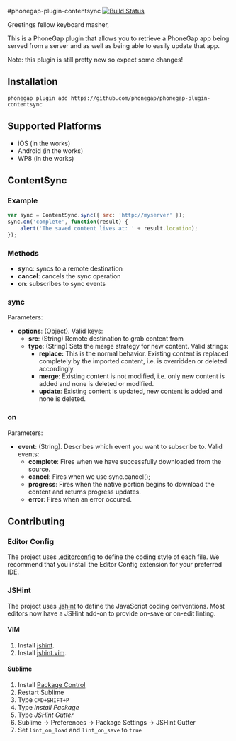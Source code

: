 #phonegap-plugin-contentsync [![Build Status][travis-ci-img]][travis-ci-url]

Greetings fellow keyboard masher,

This is a PhoneGap plugin that allows you to retrieve
a PhoneGap app being served from a server and as well as
being able to easily update that app.

Note: this plugin is still pretty new so expect some changes!

## Installation

`phonegap plugin add https://github.com/phonegap/phonegap-plugin-contentsync`

## Supported Platforms

- iOS (in the works)
- Android (in the works)
- WP8 (in the works)

## ContentSync

### Example

```javascript
var sync = ContentSync.sync({ src: 'http://myserver' });
sync.on('complete', function(result) {
    alert('The saved content lives at: ' + result.location);
});
```

### Methods

- __sync__: syncs to a remote destination
- __cancel__: cancels the sync operation
- __on__: subscribes to sync events

### sync

Parameters:

- __options__: (Object). Valid keys:
    - __src__: (String) Remote destination to grab content from
    - __type__: (String) Sets the merge strategy for new content. Valid strings:
        - __replace:__ This is the normal behavior. Existing content is replaced completely by the imported content, i.e. is overridden or deleted accordingly.
        - __merge__: Existing content is not modified, i.e. only new content is added and none is deleted or modified.
        - __update__: Existing content is updated, new content is added and none is deleted.

### on

Parameters:

- __event__: (String). Describes which event you want to subscribe to. Valid events:
    - __complete__: Fires when we have successfully downloaded from the source.
    - __cancel__: Fires when we use sync.cancel();
    - __progress__: Fires when the native portion begins to download the content and returns progress updates.
    - __error__: Fires when an error occured.

## Contributing

### Editor Config

The project uses [.editorconfig](http://editorconfig.org/) to define the coding
style of each file. We recommend that you install the Editor Config extension
for your preferred IDE.

### JSHint

The project uses [.jshint](http://jshint.com/docs) to define the JavaScript
coding conventions. Most editors now have a JSHint add-on to provide on-save
or on-edit linting.

#### VIM

1. Install [jshint](https://www.npmjs.com/package/jshint).
1. Install [jshint.vim](https://github.com/wookiehangover/jshint.vim).

#### Sublime

1. Install [Package Control](https://packagecontrol.io/installation)
1. Restart Sublime
1. Type `CMD+SHIFT+P`
1. Type _Install Package_
1. Type _JSHint Gutter_
1. Sublime -> Preferences -> Package Settings -> JSHint Gutter
1. Set `lint_on_load` and `lint_on_save` to `true`

[travis-ci-img]: https://travis-ci.org/phonegap/phonegap-plugin-contentsync.png?branch=master
[travis-ci-url]: http://travis-ci.org/phonegap/phonegap-plugin-contentsync

